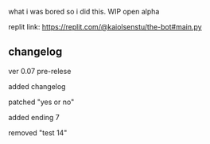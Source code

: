 what
i was bored so i did this. WIP open alpha

replit link: https://replit.com/@kaiolsenstu/the-bot#main.py

changelog
-
ver 0.07 pre-relese

added changelog

patched "yes or no"

added ending 7

removed "test 14"
